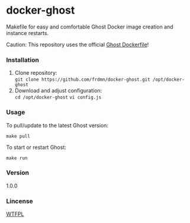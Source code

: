 docker-ghost
============

Makefile for easy and comfortable Ghost Docker image creation and instance restarts.

Caution: This repository uses the official [Ghost Dockerfile](https://registry.hub.docker.com/u/dockerfile/ghost/dockerfile/)!

### Installation

1. Clone repository:  
  `git clone https://github.com/frdmn/docker-ghost.git /opt/docker-ghost`
1. Download and adjust configuration:  
  `cd /opt/docker-ghost`
  `vi config.js`  

### Usage

To pull/update to the latest Ghost version:

`make pull`

To start or restart Ghost:

`make run`

### Version
1.0.0

### Lincense
[WTFPL](LICENSE)
